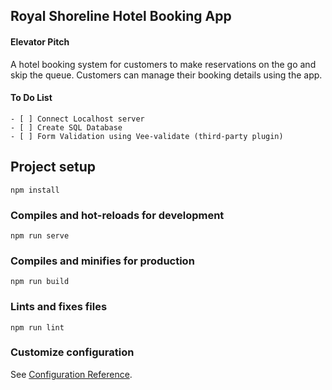 ## Royal Shoreline Hotel Booking App
#### Elevator Pitch
A hotel booking system for customers to make reservations on the go and skip the queue. 
Customers can manage their booking details using the app.

#### To Do List
```
- [ ] Connect Localhost server
- [ ] Create SQL Database
- [ ] Form Validation using Vee-validate (third-party plugin)
```

## Project setup
```
npm install
```

### Compiles and hot-reloads for development
```
npm run serve
```

### Compiles and minifies for production
```
npm run build
```

### Lints and fixes files
```
npm run lint
```

### Customize configuration
See [Configuration Reference](https://cli.vuejs.org/config/).
